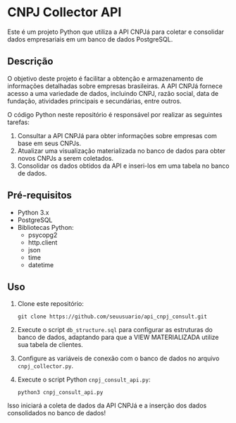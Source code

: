 # CNPJ Collector API

Este é um projeto Python que utiliza a API CNPJá para coletar e consolidar dados empresariais em um banco de dados PostgreSQL.

## Descrição

O objetivo deste projeto é facilitar a obtenção e armazenamento de informações detalhadas sobre empresas brasileiras. A API CNPJá fornece acesso a uma variedade de dados, incluindo CNPJ, razão social, data de fundação, atividades principais e secundárias, entre outros.

O código Python neste repositório é responsável por realizar as seguintes tarefas:

1. Consultar a API CNPJá para obter informações sobre empresas com base em seus CNPJs.
2. Atualizar uma visualização materializada no banco de dados para obter novos CNPJs a serem coletados.
3. Consolidar os dados obtidos da API e inseri-los em uma tabela no banco de dados.

## Pré-requisitos

- Python 3.x
- PostgreSQL
- Bibliotecas Python:
    - psycopg2
    - http.client
    - json
    - time
    - datetime

## Uso

1. Clone este repositório:

    ```
    git clone https://github.com/seuusuario/api_cnpj_consult.git
    ```

2. Execute o script `db_structure.sql` para configurar as estruturas do banco de dados, adaptando para que a VIEW MATERIALIZADA utilize sua tabela de clientes.

3. Configure as variáveis de conexão com o banco de dados no arquivo `cnpj_collector.py`.

4. Execute o script Python `cnpj_consult_api.py`:

    ```
    python3 cnpj_consult_api.py
    ```

Isso iniciará a coleta de dados da API CNPJá e a inserção dos dados consolidados no banco de dados!
